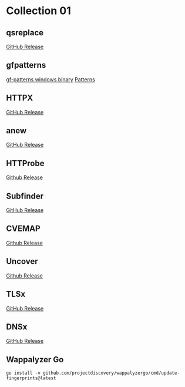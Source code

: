 # Collection 01

## qsreplace
[GitHub Release](https://github.com/tomnomnom/qsreplace/releases)

## gfpatterns
[gf-patterns windows binary](gf.exe)
[Patterns](https://github.com/1ndianl33t/Gf-Patterns)

## HTTPX
[GitHub Release](https://github.com/projectdiscovery/httpx/releases)

## anew
[GitHub Release](https://github.com/tomnomnom/anew/releases)

## HTTProbe
[Github Release](https://github.com/tomnomnom/httprobe/releases)

## Subfinder
[GitHub Release](https://github.com/projectdiscovery/subfinder/releases)

## CVEMAP
[Github Release](https://github.com/projectdiscovery/cvemap/releases)

## Uncover
[Github Release](https://github.com/projectdiscovery/uncover/releases)

## TLSx
[GitHub Release](https://github.com/projectdiscovery/tlsx/releases)

## DNSx
[GitHub Release](https://github.com/projectdiscovery/dnsx/releases)

## Wappalyzer Go

```text
go install -v github.com/projectdiscovery/wappalyzergo/cmd/update-fingerprints@latest
```
